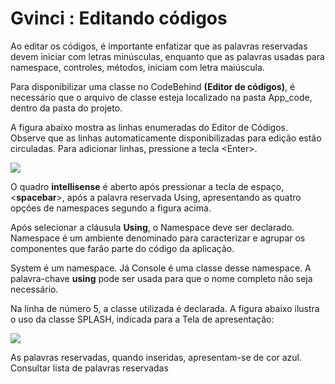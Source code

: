 # Gvinci : Editando códigos

Ao editar os códigos, é importante enfatizar que as palavras reservadas devem iniciar com letras minúsculas, enquanto que as palavras usadas para namespace, controles, métodos, iniciam com letra maiúscula.

Para disponibilizar uma classe no CodeBehind **\(Editor de códigos\)**, é necessário que o arquivo de classe esteja localizado na pasta App\_code, dentro da pasta do projeto.

A figura abaixo mostra as linhas enumeradas do Editor de Códigos. Observe que as linhas automaticamente disponibilizadas para edição estão circuladas. Para adicionar linhas, pressione a tecla &lt;Enter&gt;.

![](http://www.gvinci.com.br/manual/editor-codigos.png)

O quadro **intellisense** é aberto após pressionar a tecla de espaço, &lt;**spacebar**&gt;, após a palavra reservada Using, apresentando as quatro opções de namespaces segundo a figura acima.

Após selecionar a cláusula **Using**, o Namespace deve ser declarado. Namespace é um ambiente denominado para caracterizar e agrupar os componentes que farão parte do código da aplicação.

System é um namespace. Já Console é uma classe desse namespace. A palavra-chave **using** pode ser usada para que o nome completo não seja necessário.

Na linha de número 5, a classe utilizada é declarada. A figura abaixo ilustra o uso da classe SPLASH, indicada para a Tela de apresentação:

![](http://www.gvinci.com.br/manual/codigo-splash.png)

As palavras reservadas, quando inseridas, apresentam-se de cor azul. Consultar lista de palavras reservadas

